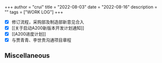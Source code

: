 +++
author = "crui"
title = "2022-08-03"
date = "2022-08-16"
description = ""
tags = ["WORK LOG"]
+++

- [x] 修订流程，采购部及制造部新意见合入
- [x] [[关于启动A200新版本开发计划通知]]
- [x] [[A200进度计划]]
- [x] 与贾青青、李世贵沟通项目章程

## Miscellaneous


